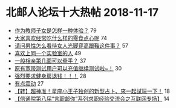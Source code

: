 # 北邮人论坛十大热帖 2018-11-17

- [作为教师子女是怎样一种体验？](https://bbs.byr.cn/article/Talking/6070747) 79
- [大家喜欢经常吃什么样的零食点心呢](https://bbs.byr.cn/article/Food/498706) 74
- [请问男性怎么看待女人光脚穿高跟鞋这件事？](https://bbs.byr.cn/article/Joke/727548) 57
- [喜欢上同一个实验室的人](https://bbs.byr.cn/article/Feeling/3087722) 49
- [一般相亲第几面可以牵手？](https://bbs.byr.cn/article/Friends/1899316) 37
- [原有宽带测试用户可以充值继续测试啦~！](https://bbs.byr.cn/article/BUPTNet/98355) 30
- [强烈要求健身房退钱！！！](https://bbs.byr.cn/article/Gymnasium/109816) 28
- [有点震动](https://bbs.byr.cn/article/Picture/3229034) 27
- [【转】超神准！星座小王子独创的新型占卜、來一起試玩一下！](https://bbs.byr.cn/article/Constellations/326533) 18
- [【信通院第八届“言职邮你”系列求职经验交流会之互联网专场】](https://bbs.byr.cn/article/Job/2003800) 14


